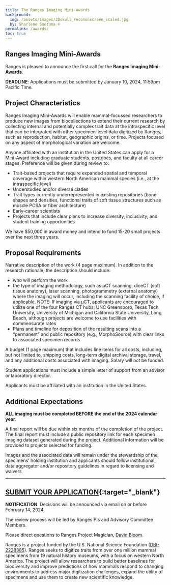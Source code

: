 ```yaml
---
title: The Ranges Imaging Mini-Awards
background:
  img: /assets/images/3Dskull_recononscreen_scaled.jpg
  by: Sharlene Santana ©
permalink: /awards/
toc: true
---
```


## Ranges Imaging Mini-Awards

Ranges is pleased to announce the first call for the **Ranges Imaging Mini-Awards**.

**DEADLINE**: Applications must be submitted by January 10, 2024, 11:59pm Pacific Time.

## Project Characteristics

Ranges Imaging Mini-Awards will enable mammal-focussed researchers to produce new images from biocollections to extend their current research by collecting internal and potentially complex trait data at the intraspecific level that can be integrated with other specimen-level data digitized by Ranges, such as reproduction, habitat, geographic origins, or time. Projects focused on any aspect of morphological variation are welcome.

Anyone affiliated with an institution in the United States can apply for a Mini-Award including graduate students, postdocs, and faculty at all career stages. Preference will be given during review to:
- Trait-based projects that require expanded spatial and temporal coverage within western North American mammal species (i.e., at the intraspecific level)
- Understudied and/or diverse clades
- Trait types currently underrepresented in existing repositories (bone shapes and densities, functional traits of soft tissue structures such as muscle PCSA or fiber architecture) 
- Early-career scientists
- Projects that include clear plans to increase diversity, inclusivity, and student training opportunities

We have $50,000 in award money and intend to fund 15-20 small projects over the next three years.

## Proposal Requirements

Narrative description of the work (4 page maximum). In addition to the research rationale, the description should include:
- who will perform the work
- the type of imaging methodology, such as µCT scanning, diceCT (soft tissue anatomy), laser scanning, photogrammetry (external anatomy) where the imaging will occur, including the scanning facility of choice, if applicable. NOTE: If imaging via μCT, applicants are encouraged to utilize one of the four Ranges CT hubs; UNC Greensboro, Texas Tech University, University of Michigan and California State University, Long Beach, although projects are welcome to use facilities with commensurate rates
- Plans and timeline for deposition of the resulting scans into a “permanent” and public repository (e.g., MorphoSource) with clear links to associated specimen records

A budget (1 page maximum) that includes line items for all costs, including, but not limited to, shipping costs, long-term digital archival storage, travel, and any additional costs associated with imaging. Salary will not be funded.

Student applications must include a simple letter of support from an advisor or laboratory director.

Applicants must be affiliated with an institution in the United States.

## Additional Expectations

**ALL imaging must be completed BEFORE the end of the 2024 calendar year**.

A final report will be due within six months of the completion of the project. The final report must include a public repository link for each specimen imaging dataset generated during the project. Additional information will be provided to projects selected for funding.

Images and the associated data will remain under the stewardship of the specimens’ holding institution and applicants should follow institutional, data aggregator and/or repository guidelines in regard to licensing and waivers

---------------------------

## [SUBMIT YOUR APPLICATION](https://forms.gle/tYjPMtaiKXpqpPKH8){:target="_blank"}

**NOTIFICATION**: Decisions will be announced via email on or before February 14, 2024.

The review process will be led by Ranges PIs and Advisory Committee Members.

Please direct questions to Ranges Project Magician, [David Bloom](mailto:dbloom@vertnet.org). 

Ranges is a project funded by the U.S. National Science Foundation ([DBI-2228385]((https://www.nsf.gov/awardsearch/showAward?AWD_ID=2228385&HistoricalAwards=false))). Ranges seeks to digitize traits from over one million mammal specimens from 19 natural history museums, with a focus on western North America. The project will allow researchers to build better baselines for biodiversity and improve predictions of how mammals respond to changing environments to address major digitization challenges, expand the utility of specimens and use them to create new scientific knowledge.

